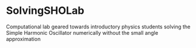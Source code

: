 # SolvingSHOLab
Computational lab geared towards introductory physics students solving the Simple Harmonic Oscillator numerically without the small angle approximation
